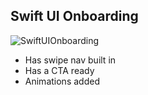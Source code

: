 ##  Swift UI Onboarding

![SwiftUIOnboarding](https://user-images.githubusercontent.com/72333752/95010066-2b5d2700-0644-11eb-886b-04c0bfa01798.jpeg)

- Has swipe nav built in
- Has a CTA ready 
- Animations added
